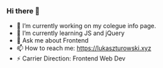 ### Hi there 👋

- 🔭 I’m currently working on my colegue info page.
- 🌱 I’m currently learning JS and jQuery
- 💬 Ask me about Frontend 
- 📫 How to reach me: https://lukaszturowski.xyz
- ⚡ Carrier Direction: Frontend Web Dev

<!--
**Turek695/Turek695** is a ✨ _special_ ✨ repository because its `README.md` (this file) appears on your GitHub profile.

Here are some ideas to get you started:

- 🔭 I’m currently working on my colegue info page.
- 🌱 I’m currently learning JS and jQuery
- 💬 Ask me about Frontend 
- 📫 How to reach me: https://lukaszturowski.xyz
- ⚡ Carrier Direction: Frontend Web Dev
-->
